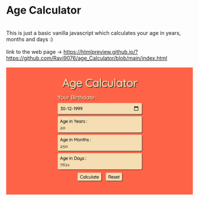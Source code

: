 # Age Calculator
\
This is just a basic vanilla javascript which calculates your age in years, months and days :)
\
\
link to the web page -> https://htmlpreview.github.io/?https://github.com/Ravi9076/age_Calculator/blob/main/index.html
\
\
![screenshot](screenshot.png)
